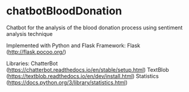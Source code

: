 # chatbotBloodDonation
Chatbot for the analysis of the blood donation process using sentiment analysis technique

Implemented with Python and Flask
Framework:
Flask (http://flask.pocoo.org/)

Libraries:
ChatterBot (https://chatterbot.readthedocs.io/en/stable/setup.html)
TextBlob (https://textblob.readthedocs.io/en/dev/install.html)
Statistics (https://docs.python.org/3/library/statistics.html)
